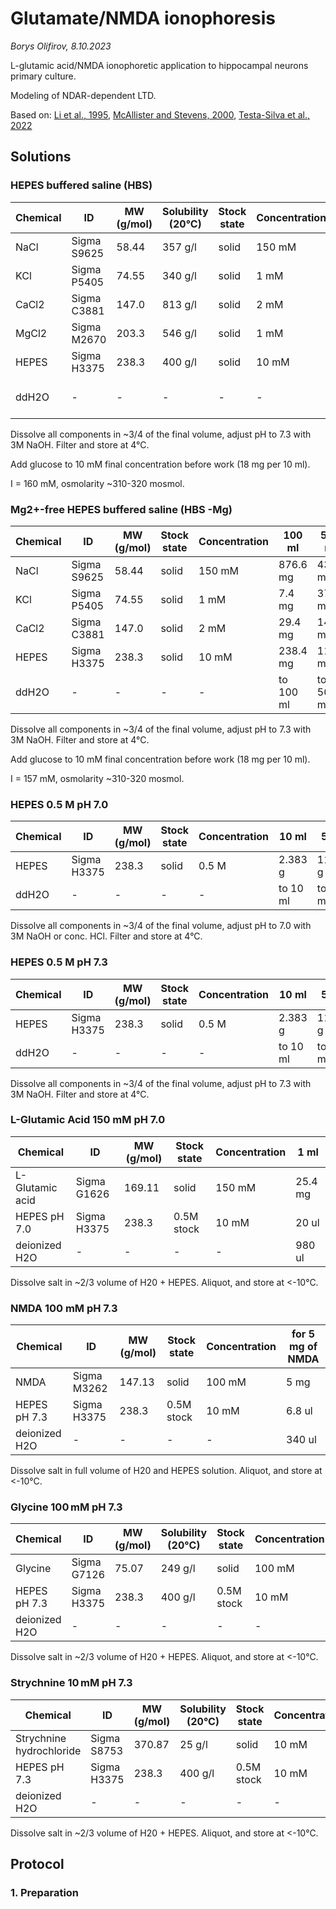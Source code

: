 Glutamate/NMDA ionophoresis
===========================

*Borys Olifirov, 8.10.2023*

L-glutamic acid/NMDA ionophoretic application to hippocampal neurons primary culture.

Modeling of NDAR-dependent LTD.

Based on: 
[Li et al., 1995](https://link.springer.com/article/10.1007/BF00242185), [McAllister and Stevens, 2000](https://doi.org/10.1073/pnas.100126497), [Testa-Silva et al., 2022](https://doi.org/10.1016/j.celrep.2022.111787)


## Solutions
### HEPES buffered saline (HBS)
| Chemical              | ID                 | MW (g/mol) | Solubility (20°C) | Stock state | Concentration | 500 ml  |
| --------------------- | ------------------ | ---------- | ----------- | ------------- | --------- | --------- |
| NaCl           | Sigma S9625 | 58.44     | 357 g/l | solid       | 150 mM       | 4383 mg |
| KCl      | Sigma P5405 | 74.55  | 340 g/l | solid       | 1 mM      | 37 mg |
| CaCl2             | Sigma C3881 | 147.0  | 813 g/l | solid       | 2 mM        | 147 mg |
| MgCl2 | Sigma M2670       | 203.3      | 546 g/l | solid       | 1 mM       | 102 mg |
| HEPES | Sigma H3375 | 238.3 | 400 g/l | solid | 10 mM | 1192 mg |
| ddH2O                 | -                  | -          | -         | -           | -             | to 500 ml |

Dissolve all components in ~3/4 of the final volume, adjust pH to 7.3 with 3M NaOH. Filter and store at 4°C.

Add glucose to 10 mM final concentration before work (18 mg per 10 ml).

I = 160 mM, osmolarity ~310-320 mosmol.

### Mg2+-free HEPES buffered saline (HBS -Mg) 
| Chemical              | ID                 | MW (g/mol) | Stock state | Concentration | 100 ml | 500 ml  |
| --------------------- | ------------------ | ---------- | ----------- | ------------- | --------- | --------- |
| NaCl           | Sigma S9625 | 58.44     | solid       | 150 mM       | 876.6 mg | 4383 mg |
| KCl      | Sigma P5405 | 74.55  | solid       | 1 mM      | 7.4 mg | 37 mg |
| CaCl2             | Sigma C3881 | 147.0  | solid       | 2 mM        | 29.4 mg | 147 mg |
| HEPES | Sigma H3375 | 238.3 | solid | 10 mM | 238.4 mg | 1192 mg |
| ddH2O                 | -                  | -          | -           | -             | to 100 ml    | to 500 ml |

Dissolve all components in ~3/4 of the final volume, adjust pH to 7.3 with 3M NaOH. Filter and store at 4°C. 

Add glucose to 10 mM final concentration before work (18 mg per 10 ml).

I = 157 mM, osmolarity ~310-320 mosmol.

### HEPES 0.5 M pH 7.0

| Chemical | ID          | MW (g/mol) | Stock state | Concentration | 10 ml    | 50 ml    |
| -------- | ----------- | ---------- | ----------- | ------------- | -------- | -------- |
| HEPES    | Sigma H3375 | 238.3      | solid       | 0.5 M         | 2.383 g  | 11.915 g |
| ddH2O    | -           | -          | -           | -             | to 10 ml | to 20 ml |

Dissolve all components in ~3/4 of the final volume, adjust pH to 7.0 with 3M NaOH or conc. HCl. Filter and store at 4°C.

### HEPES 0.5 M pH 7.3

| Chemical | ID          | MW (g/mol) | Stock state | Concentration | 10 ml    | 50 ml    |
| -------- | ----------- | ---------- | ----------- | ------------- | -------- | -------- |
| HEPES    | Sigma H3375 | 238.3      | solid       | 0.5 M         | 2.383 g  | 11.915 g |
| ddH2O    | -           | -          | -           | -             | to 10 ml | to 20 ml |

Dissolve all components in ~3/4 of the final volume, adjust pH to 7.3 with 3M NaOH. Filter and store at 4°C.

### L-Glutamic Acid 150 mM pH 7.0

| Chemical        | ID          | MW (g/mol) | Stock state | Concentration | 1 ml    |
| --------------- | ----------- | ---------- | ----------- | ------------- | ------- |
| L-Glutamic acid | Sigma G1626 | 169.11     | solid       | 150 mM        | 25.4 mg |
| HEPES pH 7.0    | Sigma H3375 | 238.3      | 0.5M stock  | 10 mM         | 20 ul   |
| deionized H2O   | -           | -          | -           | -             | 980 ul  |

Dissolve salt in ~2/3 volume of H20 + HEPES. Aliquot, and store at <-10°C.  

### NMDA 100 mM pH 7.3

| Chemical      | ID          | MW (g/mol) | Stock state | Concentration | for 5 mg of NMDA |
| ------------- | ----------- | ---------- | ----------- | ------------- | ---------------- |
| NMDA          | Sigma M3262 | 147.13     | solid       | 100 mM        | 5 mg             |
| HEPES pH 7.3  | Sigma H3375 | 238.3      | 0.5M stock  | 10 mM         | 6.8 ul           |
| deionized H2O | -           | -          | -           | -             | 340 ul           |

Dissolve salt in full volume of H20 and HEPES solution. Aliquot, and store at <-10°C. 

### Glycine 100 mM pH 7.3

| Chemical      | ID          | MW (g/mol) | Solubility (20°C) | Stock state | Concentration | 2 ml  |
| ------------- | ----------- | ---------- | ----------------- | ----------- | ------------- | ----- |
| Glycine       | Sigma G7126 | 75.07      | 249 g/l           | solid       | 100 mM        | 15 mg |
| HEPES pH 7.3  | Sigma H3375 | 238.3      | 400 g/l           | 0.5M stock  | 10 mM         | 40 ul |
| deionized H2O | -           | -          | -                 | -           | -             |       |

Dissolve salt in ~2/3 volume of H20 + HEPES. Aliquot, and store at <-10°C.  

### Strychnine 10 mM pH 7.3

| Chemical                 | ID          | MW (g/mol) | Solubility (20°C) | Stock state | Concentration | 2 ml    |
| ------------------------ | ----------- | ---------- | ----------------- | ----------- | ------------- | ------- |
| Strychnine hydrochloride | Sigma S8753 | 370.87     | 25 g/l            | solid       | 10 mM         | 7.42 mg |
| HEPES pH 7.3             | Sigma H3375 | 238.3      | 400 g/l           | 0.5M stock  | 10 mM         | 40 ul   |
| deionized H2O            | -           | -          | -                 | -           | -             |         |

Dissolve salt in ~2/3 volume of H20 + HEPES. Aliquot, and store at <-10°C.  

## Protocol
### 1. Preparation
